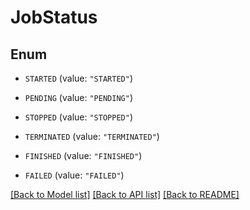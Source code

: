 # JobStatus

## Enum


* `STARTED` (value: `"STARTED"`)

* `PENDING` (value: `"PENDING"`)

* `STOPPED` (value: `"STOPPED"`)

* `TERMINATED` (value: `"TERMINATED"`)

* `FINISHED` (value: `"FINISHED"`)

* `FAILED` (value: `"FAILED"`)


[[Back to Model list]](../README.md#documentation-for-models) [[Back to API list]](../README.md#documentation-for-api-endpoints) [[Back to README]](../README.md)


